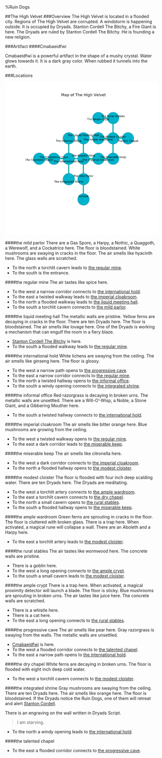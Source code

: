 %Ruin Dogs

##The High Velvet
###Overview
The High Velvet is located in a flooded city. Regions of The High Velvet are corrupted. A windstorm is happening outside. It is occupied by Dryads. <a name="Stanton-Cordell-The-Bitchy"></a>Stanton Cordell The Bitchy, a Fire Giant is here. The Dryads are ruled by Stanton Cordell The Bitchy. He  is founding a new religion. 



###Artifact
####<a name="Cmabaeidfwi"></a>Cmabaeidfwi


Cmabaeidfwi is a powerful artifact in the shape of a mushy crystal. Water glows towards it. It is a dark gray color. When rubbed it tunnels into the earth. 





###Locations


![](../v2/images/The-High-Velvet.png)

####<a name="the-mild-parlor"></a>the mild parlor
There are a Gas Spore, a Harpy, a Nothic, a Quaggoth, a Werewolf, and a Cockatrice here. The floor is bloodstained. White mushrooms are swaying in cracks in the floor. The air smells like hyacinth here. The glass walls are scratched. 



* To the north a torchlit cavern leads to [the regular mine](#the-regular-mine).
* To the south is the entrance.


####<a name="the-regular-mine"></a>the regular mine
The air tastes like spice here. 



* To the west a narrow corridor connects to [the international hold](#the-international-hold).
* To the east a twisted walkway leads to [the imperial cloakroom](#the-imperial-cloakroom).
* To the north a flooded walkway leads to [the liquid meeting hall](#the-liquid-meeting-hall).
* To the south a torchlit cavern connects to [the mild parlor](#the-mild-parlor).


####<a name="the-liquid-meeting-hall"></a>the liquid meeting hall
The metallic walls are pristine. Yellow ferns are decaying in cracks in the floor. There are ten Dryads here. The floor is bloodstained. The air smells like lovage here. One of the Dryads is working a mechanism that can engulf the room in a fiery blaze. 



* [Stanton Cordell The Bitchy](#Stanton-Cordell-The-Bitchy) is here.
* To the south a flooded walkway leads to [the regular mine](#the-regular-mine).


####<a name="the-international-hold"></a>the international hold
White lichens are swaying from the ceiling. The air smells like ginseng here. The floor is glossy. 



* To the west a narrow path opens to [the progressive cave](#the-progressive-cave).
* To the east a narrow corridor connects to [the regular mine](#the-regular-mine).
* To the north a twisted hallway opens to [the informal office](#the-informal-office).
* To the south a windy opening connects to [the integrated shrine](#the-integrated-shrine).


####<a name="the-informal-office"></a>the informal office
Red razorgrass is decaying in broken urns. The metallic walls are unsettled. There are a Will-O’-Wisp, a Noble, a Stone Giant, and a Gibbering Mouther here. 



* To the south a twisted hallway connects to [the international hold](#the-international-hold).


####<a name="the-imperial-cloakroom"></a>the imperial cloakroom
The air smells like bitter orange here. Blue mushrooms are growing from the ceiling. 



* To the west a twisted walkway opens to [the regular mine](#the-regular-mine).
* To the east a dark corridor leads to [the miserable keep](#the-miserable-keep).


####<a name="the-miserable-keep"></a>the miserable keep
The air smells like citronella here. 



* To the west a dark corridor connects to [the imperial cloakroom](#the-imperial-cloakroom).
* To the north a flooded hallway opens to [the modest cloister](#the-modest-cloister).


####<a name="the-modest-cloister"></a>the modest cloister
The floor is flooded with four inch deep scalding water. There are ten Dryads here. The Dryads are meditating. 



* To the west a torchlit artery connects to [the ample wardroom](#the-ample-wardroom).
* To the east a torchlit cavern connects to [the dry chapel](#the-dry-chapel).
* To the north a small cavern opens to [the rural stables](#the-rural-stables).
* To the south a flooded hallway opens to [the miserable keep](#the-miserable-keep).


####<a name="the-ample-wardroom"></a>the ample wardroom
Green ferns are sprouting in cracks in the floor. The floor is cluttered with broken glass. There is a trap here. When activated, a magical rune will collapse a wall. There are an Aboleth and a Harpy here. 



* To the east a torchlit artery leads to [the modest cloister](#the-modest-cloister).


####<a name="the-rural-stables"></a>the rural stables
The air tastes like wormwood here. The concrete walls are pristine. 



* There is a goblin here.
* To the west a long opening connects to [the ample crypt](#the-ample-crypt).
* To the south a small cavern leads to [the modest cloister](#the-modest-cloister).


####<a name="the-ample-crypt"></a>the ample crypt
There is a trap here. When activated, a magical proximity detector will launch a blade. The floor is sticky. Blue mushrooms are sprouting in broken urns. The air tastes like juice here. The concrete walls are scratched. 



* There is a whistle here.
* There is a cat here.
* To the east a long opening connects to [the rural stables](#the-rural-stables).


####<a name="the-progressive-cave"></a>the progressive cave
The air smells like pear here. Gray razorgrass is swaying from the walls. The metallic walls are unsettled. 



* [Cmabaeidfwi](#Cmabaeidfwi) is here.
* To the west a flooded corridor connects to [the talented chapel](#the-talented-chapel).
* To the east a narrow path opens to [the international hold](#the-international-hold).


####<a name="the-dry-chapel"></a>the dry chapel
White ferns are decaying in broken urns. The floor is flooded with eight inch deep cold water. 



* To the west a torchlit cavern connects to [the modest cloister](#the-modest-cloister).


####<a name="the-integrated-shrine"></a>the integrated shrine
Gray mushrooms are swaying from the ceiling. There are ten Dryads here. The air smells like orange here. The floor is bloodstained. If the Dryads notice the Ruin Dogs, one of them will retreat and alert [Stanton Cordell](#Stanton-Cordell). 

There is an engraving on the wall written in Dryads Script. 

> I am starving.
>


* To the north a windy opening leads to [the international hold](#the-international-hold).


####<a name="the-talented-chapel"></a>the talented chapel




* To the east a flooded corridor connects to [the progressive cave](#the-progressive-cave).


